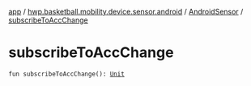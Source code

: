[app](../../index.md) / [hwp.basketball.mobility.device.sensor.android](../index.md) / [AndroidSensor](index.md) / [subscribeToAccChange](.)

# subscribeToAccChange

`fun subscribeToAccChange(): `[`Unit`](https://kotlinlang.org/api/latest/jvm/stdlib/kotlin/-unit/index.html)